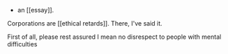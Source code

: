 - an [[essay]].

Corporations are [[ethical retards]]. There, I've said it.

First of all, please rest assured I mean no disrespect to people with mental difficulties